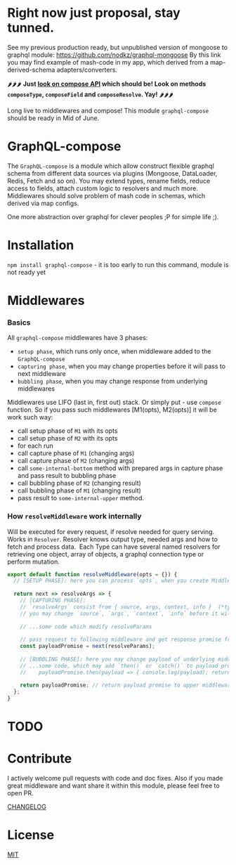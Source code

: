 # Right now just proposal, stay tunned.
See my previous production ready, but unpublished version of mongoose to graphql module: https://github.com/nodkz/graphql-mongoose
By this link you may find example of mash-code in my app, which derived from a map-derived-schema adapters/converters.

🌶🌶🌶 **Just [look on compose API](https://github.com/nodkz/graphql-compose/blob/master/src/metaApiProposalV2.js) which should be! Look on methods `composeType`, `composeField` and `composeResolve`. Yay!** 🌶🌶🌶 

Long live to middlewares and compose! 
This module `graphql-compose` should be ready in Mid of June.

GraphQL-compose
======================

The `GraphQL-compose` is a module which allow construct flexible graphql schema from different data sources via plugins (Mongoose, DataLoader, Redis, Fetch and so on).
You may extend types, rename fields, reduce access to fields, attach custom logic to resolvers and much more.
Middlewares should solve problem of mash code in schemas, which derived via map configs. 

One more abstraction over graphql for clever peoples ;P for simple life ;).

Installation
============

`npm install graphql-compose` - it is too early to run this command, module is not ready yet 


Middlewares
===========

### Basics
All `graphql-compose` middlewares have 3 phases: 
- `setup phase`, which runs only once, when middleware added to the `GraphQL-compose` 
- `capturing phase`, when you may change properties before it will pass to next middleware
- `bubbling phase`, when you may change response from underlying middlewares

Middlewares use LIFO (last in, first out) stack. Or simply put - use `compose` function. So if you pass such middlewares [M1(opts), M2(opts)] it will be work such way:
- call setup phase of `M1` with its opts
- call setup phase of `M2` with its opts
- for each run
 - call capture phase of `M1` (changing args)
 - call capture phase of `M2` (changing args)
 - call `some-internal-bottom` method with prepared args in capture phase and pass result to bubbling phase
 - call bubbling phase of `M2` (changing result)
 - call bubbling phase of `M1` (changing result)
 - pass result to `some-internal-upper` method.
 

### How `resolveMiddleware` work internally
Will be executed for every request, if resolve needed for query serving.
Works in `Resolver`. Resolver knows output type, needed args and how to fetch and process data.  Each Type can have several named resolvers for retrieving one object, array of objects, a graphql connection type or perform mutation.
```js
export default function resolveMiddleware(opts = {}) {
  // [SETUP PHASE]: here you can process `opts`, when you create Middleware
  
  return next => resolveArgs => {
    // [CAPTURING PHASE]: 
    // `resolveArgs` consist from { source, args, context, info }  (*type GraphQLFieldResolveFn*)
    // you may change `source`, `args`, `context`, `info` before it will pass to `next` resolve function.
    
    // ...some code which modify resolveParams
    
    // pass request to following middleware and get response promise from it
    const payloadPromise = next(resolveParams);
    
    // [BUBBLING PHASE]: here you may change payload of underlying middlewares, via promise syntax 
    // ...some code, which may add `then()` or `catch()` to payload promise
    //    payloadPromise.then(payload => { console.log(payload); return payload; })
    
    return payloadPromise; // return payload promise to upper middleware 
  };
}
```


TODO
====


Contribute
==========
I actively welcome pull requests with code and doc fixes. 
Also if you made great middleware and want share it within this module, please feel free to open PR.

[CHANGELOG](https://github.com/nodkz/graphql-compose/blob/master/CHANGELOG.md)

License
=======
[MIT](https://github.com/nodkz/graphql-compose/blob/master/LICENSE.md)
